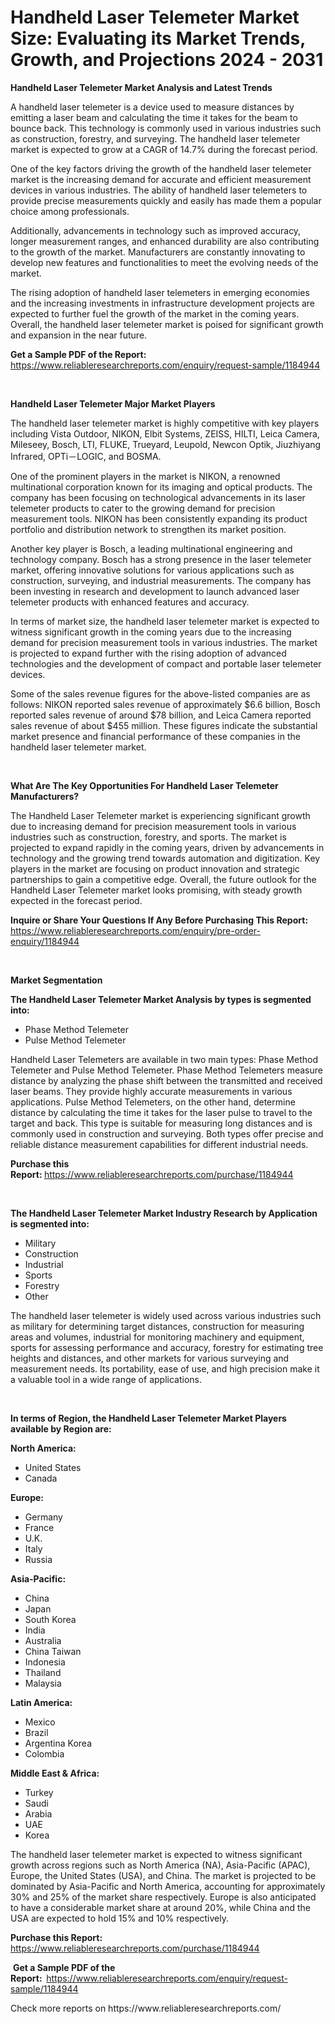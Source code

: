 <p><h1>Handheld Laser Telemeter Market Size: Evaluating its Market Trends, Growth, and Projections 2024 - 2031</h1></p><p><strong>Handheld Laser Telemeter Market Analysis and Latest Trends</strong></p>
<p><p>A handheld laser telemeter is a device used to measure distances by emitting a laser beam and calculating the time it takes for the beam to bounce back. This technology is commonly used in various industries such as construction, forestry, and surveying. The handheld laser telemeter market is expected to grow at a CAGR of 14.7% during the forecast period.</p><p>One of the key factors driving the growth of the handheld laser telemeter market is the increasing demand for accurate and efficient measurement devices in various industries. The ability of handheld laser telemeters to provide precise measurements quickly and easily has made them a popular choice among professionals.</p><p>Additionally, advancements in technology such as improved accuracy, longer measurement ranges, and enhanced durability are also contributing to the growth of the market. Manufacturers are constantly innovating to develop new features and functionalities to meet the evolving needs of the market.</p><p>The rising adoption of handheld laser telemeters in emerging economies and the increasing investments in infrastructure development projects are expected to further fuel the growth of the market in the coming years. Overall, the handheld laser telemeter market is poised for significant growth and expansion in the near future.</p></p>
<p><strong>Get a Sample PDF of the Report:&nbsp;</strong> <a href="https://www.reliableresearchreports.com/enquiry/request-sample/1184944">https://www.reliableresearchreports.com/enquiry/request-sample/1184944</a></p>
<p>&nbsp;</p>
<p><strong>Handheld Laser Telemeter Major Market Players</strong></p>
<p><p>The handheld laser telemeter market is highly competitive with key players including Vista Outdoor, NIKON, Elbit Systems, ZEISS, HILTI, Leica Camera, Mileseey, Bosch, LTI, FLUKE, Trueyard, Leupold, Newcon Optik, Jiuzhiyang Infrared, OPTi－LOGIC, and BOSMA.</p><p>One of the prominent players in the market is NIKON, a renowned multinational corporation known for its imaging and optical products. The company has been focusing on technological advancements in its laser telemeter products to cater to the growing demand for precision measurement tools. NIKON has been consistently expanding its product portfolio and distribution network to strengthen its market position.</p><p>Another key player is Bosch, a leading multinational engineering and technology company. Bosch has a strong presence in the laser telemeter market, offering innovative solutions for various applications such as construction, surveying, and industrial measurements. The company has been investing in research and development to launch advanced laser telemeter products with enhanced features and accuracy.</p><p>In terms of market size, the handheld laser telemeter market is expected to witness significant growth in the coming years due to the increasing demand for precision measurement tools in various industries. The market is projected to expand further with the rising adoption of advanced technologies and the development of compact and portable laser telemeter devices.</p><p>Some of the sales revenue figures for the above-listed companies are as follows: NIKON reported sales revenue of approximately $6.6 billion, Bosch reported sales revenue of around $78 billion, and Leica Camera reported sales revenue of about $455 million. These figures indicate the substantial market presence and financial performance of these companies in the handheld laser telemeter market.</p></p>
<p>&nbsp;</p>
<p><strong>What Are The Key Opportunities For Handheld Laser Telemeter Manufacturers?</strong></p>
<p><p>The Handheld Laser Telemeter market is experiencing significant growth due to increasing demand for precision measurement tools in various industries such as construction, forestry, and sports. The market is projected to expand rapidly in the coming years, driven by advancements in technology and the growing trend towards automation and digitization. Key players in the market are focusing on product innovation and strategic partnerships to gain a competitive edge. Overall, the future outlook for the Handheld Laser Telemeter market looks promising, with steady growth expected in the forecast period.</p></p>
<p><strong>Inquire or Share Your Questions If Any Before Purchasing This Report:</strong> <a href="https://www.reliableresearchreports.com/enquiry/pre-order-enquiry/1184944">https://www.reliableresearchreports.com/enquiry/pre-order-enquiry/1184944</a></p>
<p>&nbsp;</p>
<p><strong>Market Segmentation</strong></p>
<p><strong>The Handheld Laser Telemeter Market Analysis by types is segmented into:</strong></p>
<p><ul><li>Phase Method Telemeter</li><li>Pulse Method Telemeter</li></ul></p>
<p><p>Handheld Laser Telemeters are available in two main types: Phase Method Telemeter and Pulse Method Telemeter. Phase Method Telemeters measure distance by analyzing the phase shift between the transmitted and received laser beams. They provide highly accurate measurements in various applications. Pulse Method Telemeters, on the other hand, determine distance by calculating the time it takes for the laser pulse to travel to the target and back. This type is suitable for measuring long distances and is commonly used in construction and surveying. Both types offer precise and reliable distance measurement capabilities for different industrial needs.</p></p>
<p><strong>Purchase this Report:&nbsp;</strong><a href="https://www.reliableresearchreports.com/purchase/1184944">https://www.reliableresearchreports.com/purchase/1184944</a></p>
<p>&nbsp;</p>
<p><strong>The Handheld Laser Telemeter Market Industry Research by Application is segmented into:</strong></p>
<p><ul><li>Military</li><li>Construction</li><li>Industrial</li><li>Sports</li><li>Forestry</li><li>Other</li></ul></p>
<p><p>The handheld laser telemeter is widely used across various industries such as military for determining target distances, construction for measuring areas and volumes, industrial for monitoring machinery and equipment, sports for assessing performance and accuracy, forestry for estimating tree heights and distances, and other markets for various surveying and measurement needs. Its portability, ease of use, and high precision make it a valuable tool in a wide range of applications.</p></p>
<p>&nbsp;</p>
<p><strong>In terms of Region, the Handheld Laser Telemeter Market Players available by Region are:</strong></p>
<p>
    <p> <strong> North America: </strong>
        <ul>
            <li>United States</li>
            <li>Canada</li>
        </ul>
        </p> 
    <p> <strong> Europe: </strong>
        <ul>
            <li>Germany</li>
            <li>France</li>
            <li>U.K.</li>
            <li>Italy</li>
            <li>Russia</li>
        </ul>
        </p> 
    <p> <strong> Asia-Pacific: </strong>
        <ul>
            <li>China</li>
            <li>Japan</li>
            <li>South Korea</li>
            <li>India</li>
            <li>Australia</li>
            <li>China Taiwan</li>
            <li>Indonesia</li>
            <li>Thailand</li>
            <li>Malaysia</li>
        </ul>
        </p> 
    <p> <strong> Latin America: </strong>
        <ul>
            <li>Mexico</li>
            <li>Brazil</li>
            <li>Argentina Korea</li>
            <li>Colombia</li>
        </ul>
        </p> 
    <p> <strong> Middle East & Africa: </strong>
        <ul>
            <li>Turkey</li>
            <li>Saudi</li>
            <li>Arabia</li>
            <li>UAE</li>
            <li>Korea</li>
        </ul>
    </p>
    </p>
<p><p>The handheld laser telemeter market is expected to witness significant growth across regions such as North America (NA), Asia-Pacific (APAC), Europe, the United States (USA), and China. The market is projected to be dominated by Asia-Pacific and North America, accounting for approximately 30% and 25% of the market share respectively. Europe is also anticipated to have a considerable market share at around 20%, while China and the USA are expected to hold 15% and 10% respectively.</p></p>
<p><strong>Purchase this Report: </strong><a href="https://www.reliableresearchreports.com/purchase/1184944">https://www.reliableresearchreports.com/purchase/1184944</a></p>
<p>&nbsp;<strong>Get a Sample PDF of the Report:&nbsp;&nbsp;</strong><a href="https://www.reliableresearchreports.com/enquiry/request-sample/1184944">https://www.reliableresearchreports.com/enquiry/request-sample/1184944</a></p>
<p><strong></strong></p>
<p>Check more reports on https://www.reliableresearchreports.com/</p>